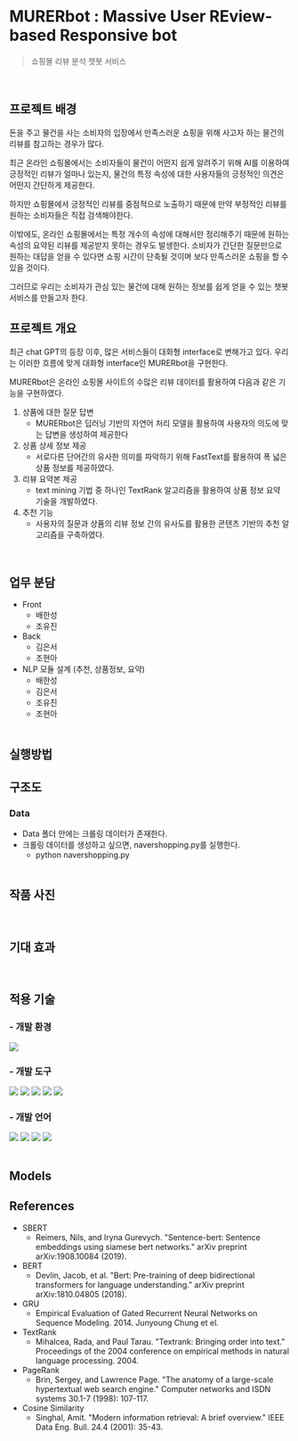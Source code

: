 # MURERbot : Massive User REview-based Responsive bot
> 쇼핑몰 리뷰 분석 챗봇 서비스
<br>

## 프로젝트 배경

돈을 주고 물건을 사는 소비자의 입장에서 만족스러운 쇼핑을 위해 사고자 하는 물건의 리뷰를 참고하는 경우가 많다.<br>

 최근 온라인 쇼핑몰에서는 소비자들이 물건이 어떤지 쉽게 알려주기 위해 AI를 이용하여 긍정적인 리뷰가 얼마나 있는지, 물건의 특정 속성에 대한 사용자들의 긍정적인 의견은 어떤지 간단하게 제공한다.<br>

 하지만 쇼핑몰에서 긍정적인 리뷰를 중점적으로 노출하기 때문에 만약 부정적인 리뷰를 원하는 소비자들은 직접 검색해야한다. <br>

이밖에도, 온라인 쇼핑몰에서는 특정 개수의 속성에 대해서만 정리해주기 때문에 원하는 속성의 요약된 리뷰를 제공받지 못하는 경우도 발생한다. 소비자가 간단한 질문만으로 원하는 대답을 얻을 수 있다면 쇼핑 시간이 단축될 것이며 보다 만족스러운 쇼핑을 할 수 있을 것이다.<br>

 그러므로 우리는 소비자가 관심 있는 물건에 대해 원하는 정보를 쉽게 얻을 수 있는 챗봇 서비스를 만들고자 한다. <br>

## 프로젝트 개요
최근 chat GPT의 등장 이후, 많은 서비스들이 대화형 interface로 변해가고 있다. 우리는 이러한 흐름에 맞게 대화형 interface인 MURERbot을 구현한다.<br>

 MURERbot은 온라인 쇼핑몰 사이트의 수많은 리뷰 데이터를 활용하여 다음과 같은 기능을 구현하였다.

1. 상품에 대한 질문 답변
   * MURERbot은 딥러닝 기반의 자연어 처리 모델을 활용하여 사용자의 의도에 맞는 답변을 생성하여 제공한다
2. 상품 상세 정보 제공
   * 서로다른 단어간의 유사한 의미를 파악하기 위해 FastText를 활용하여 폭 넓은 상품 정보를 제공하였다.
3. 리뷰 요약본 제공
   * text mining 기법 중 하나인 TextRank 알고리즘을 활용하여 상품 정보 요약 기술을 개발하였다.
4. 추천 기능
   * 사용자의 질문과 상품의 리뷰 정보 간의 유사도를 활용한 콘텐츠 기반의 추천 알고리즘을 구축하였다.

<br>

## 업무 분담
* Front
  * 배한성
  * 조유진
* Back
  * 김은서
  * 조현아
* NLP 모듈 설계 (추천, 상품정보, 요약)
  * 배한성
  * 김은서
  * 조유진
  * 조현아
  <br>

## 실행방법



## 구조도
### Data
* Data 폴더 안에는 크롤링 데이터가 존재한다.
* 크롤링 데이터를 생성하고 싶으면, navershopping.py를 실행한다.
  * python navershopping.py
  <br>

## 작품 사진
<br>

## 기대 효과
<br>

## 적용 기술
### - 개발 환경
<img src="https://img.shields.io/badge/Windows 10-0078D6?style=for-the-badge&logo=Windows&logoColor=white">

### - 개발 도구
<img src="https://img.shields.io/badge/Anaconda-44A833?style=for-the-badge&logo=Anaconda&logoColor=white"> <img src="https://img.shields.io/badge/Visual Studio Code-007ACC?style=for-the-badge&logo=Visual Studio Code&logoColor=white"> <img src="https://img.shields.io/badge/mariadb-003545?style=for-the-badge&logo=mariadb&logoColor=white"> <img src="https://img.shields.io/badge/Pycharm-000000?style=for-the-badge&logo=pycharm&logoColor=white"> <img src="https://img.shields.io/badge/flask-000000?style=for-the-badge&logo=flask&logoColor=white">

### - 개발 언어
<img src="https://img.shields.io/badge/html5-E34F26?style=for-the-badge&logo=html5&logoColor=white"> <img src="https://img.shields.io/badge/css3-1572B6?style=for-the-badge&logo=css3&logoColor=white"> <img src="https://img.shields.io/badge/javascript-F7DF1E?style=for-the-badge&logo=javascript&logoColor=white"> <img src="https://img.shields.io/badge/Python-3776AB?style=for-the-badge&logo=python&logoColor=white">
<br><br>

## Models


## References
* SBERT
  * Reimers, Nils, and Iryna Gurevych. "Sentence-bert: Sentence embeddings using siamese bert networks." arXiv preprint arXiv:1908.10084 (2019).
* BERT
  * Devlin, Jacob, et al. "Bert: Pre-training of deep bidirectional transformers for language understanding." arXiv preprint arXiv:1810.04805 (2018).
* GRU
  * Empirical Evaluation of Gated Recurrent Neural Networks on Sequence Modeling. 2014. Junyoung Chung et el.
* TextRank 
  * Mihalcea, Rada, and Paul Tarau. "Textrank: Bringing order into text." Proceedings of the 2004 conference on empirical methods in natural language processing. 2004.
* PageRank 
  * Brin, Sergey, and Lawrence Page. "The anatomy of a large-scale hypertextual web search engine." Computer networks and ISDN systems 30.1-7 (1998): 107-117.
* Cosine Similarity
  * Singhal, Amit. "Modern information retrieval: A brief overview." IEEE Data Eng. Bull. 24.4 (2001): 35-43.
